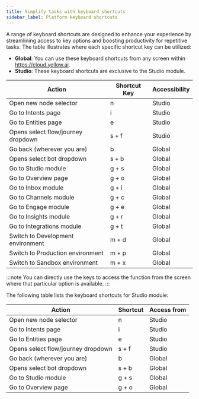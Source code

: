 ```yaml
---
title: Simplify tasks with keyboard shortcuts
sidebar_label: Platform keyboard shortcuts
---
```


A range of keyboard shortcuts are designed to enhance your experience by streamlining access to key options and boosting productivity for repetitive tasks. The table illustrates where each specific shortcut key can be utilized:
* **Global**: You can use these keyboard shortcuts from any screen within https://cloud.yellow.ai.
* **Studio**: These keyboard shortcuts are exclusive to the Studio module.


Action | Shortcut Key | Accessibility
------ | -------- | -----------
Open new node selector | n | Studio
Go to Intents page | i | Studio
Go to Entities page | e | Studio
Opens select flow/journey dropdown | s + f | Studio
Go back (wherever you are) | b | Global
Opens select bot dropdown | s + b| Global
Go to Studio module | g + s| Global
Go to Overview page | g + o| Global
Go to Inbox module | g + i| Global
Go to Channels module | g + c| Global
Go to Engage module | g + e| Global
Go to Insights module | g + r| Global
Go to Integrations module | g + t| Global
Switch to Development environment | m + d| Global
Switch to Production environment | m + p| Global
Switch to Sandbox environment | m + x| Global



:::note
You can directly use the keys to access the function from the screen where that particular option is available.
:::

The following table lists the keyboard shortcuts for Studio module:

Action | Shortcut | Access from
------ | -------- | -----------
Open new node selector | n | Studio
Go to Intents page | i | Studio
Go to Entities page | e | Studio
Opens select flow/journey dropdown | s + f | Studio
Go back (wherever you are) | b | Global
Opens select bot dropdown | s + b| Global
Go to Studio module | g + s| Global
Go to Overview page | g + o| Global